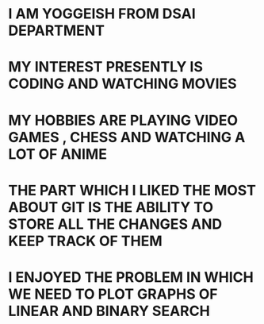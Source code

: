 >
  # I AM YOGGEISH FROM DSAI DEPARTMENT
  # MY INTEREST PRESENTLY IS CODING AND WATCHING MOVIES
  # MY HOBBIES ARE PLAYING VIDEO GAMES , CHESS AND  WATCHING A LOT OF ANIME

>
 # THE PART WHICH I LIKED THE MOST ABOUT GIT IS THE ABILITY TO STORE ALL THE CHANGES AND KEEP TRACK OF THEM

>
 # I ENJOYED THE PROBLEM IN WHICH WE NEED TO PLOT GRAPHS OF LINEAR AND BINARY SEARCH 
